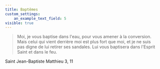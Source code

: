 ```yaml
---
title: Baptêmes
custom_settings:
    an_example_text_field: 5
visible: true
---
```


> Moi, je vous baptise dans l'eau, pour vous amener à la conversion.
> Mais celui qui vient derrière moi
> est plus fort que moi,
> et je ne suis pas digne
> de lui retirer ses sandales.
> Lui vous baptisera dans l'Esprit Saint
> et dans le feu.

Saint Jean-Baptiste
Matthieu 3, 11